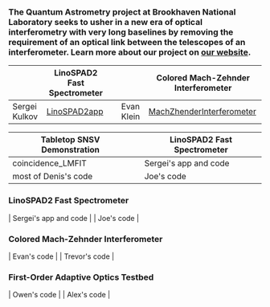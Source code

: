 ### The Quantum Astrometry project at Brookhaven National Laboratory seeks to usher in a new era of optical interferometry with very long baselines by removing the requirement of an optical link between the telescopes of an interferometer. Learn more about our project on [our website](https://www.quantastro.bnl.gov).

|    | LinoSPAD2 Fast Spectrometer |                                    |    | Colored Mach-Zehnder Interferometer |
|:---|-----------------------------|---|:---|-------------------------------------|
| Sergei Kulkov | [LinoSPAD2app](https://github.com/BNL-Quantum-Astrometry/LinoSPAD2app) | | Evan Klein | [MachZhenderInterferometer](https://github.com/BNL-Quantum-Astrometry/MachZhenderInterferometer) |

| Tabletop SNSV Demonstration |        | LinoSPAD2 Fast Spectrometer |
|-----------------------------|   ---     |--------|
| coincidence_LMFIT           |        |Sergei's app and code |
| most of Denis's code        |        |Joe's code |

### LinoSPAD2 Fast Spectrometer

| Sergei's app and code |
| Joe's code            |

### Colored Mach-Zehnder Interferometer

| Evan's code   |
| Trevor's code |

### First-Order Adaptive Optics Testbed

| Owen's code |
| Alex's code |
